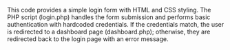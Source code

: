 This code provides a simple login form with HTML and CSS styling. The PHP script (login.php) handles the form submission and performs basic authentication with hardcoded credentials. If the credentials match, the user is redirected to a dashboard page (dashboard.php); otherwise, they are redirected back to the login page with an error message.
